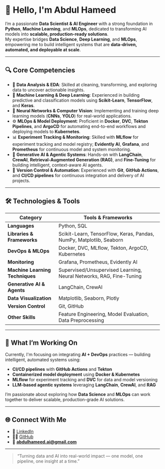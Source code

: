# 👋 Hello, I'm Abdul Hameed  

I’m a passionate **Data Scientist & AI Engineer** with a strong foundation in **Python**, **Machine Learning**, and **MLOps**, dedicated to transforming AI models into **scalable, production-ready solutions**.  
My expertise bridges **Data Science**, **Deep Learning**, and **MLOps**, empowering me to build intelligent systems that are **data-driven, automated, and deployable at scale**.  

---

## 🔍 Core Competencies  

- 🧠 **Data Analysis & EDA**: Skilled at cleaning, transforming, and exploring data to uncover actionable insights.  
- 🤖 **Machine Learning & Deep Learning**: Experienced in building predictive and classification models using **Scikit-Learn**, **TensorFlow**, and **Keras**.  
- 🧩 **Neural Networks & Computer Vision**: Implementing and training deep learning models (**CNNs**, **YOLO**) for real-world applications.  
- ⚙️ **MLOps & Model Deployment**: Proficient in **Docker**, **DVC**, **Tekton Pipelines**, and **ArgoCD** for automating end-to-end workflows and deploying models to **Kubernetes**.  
- 📊 **Experiment Tracking & Monitoring**: Skilled with **MLflow** for experiment tracking and model registry; **Evidently AI**, **Grafana**, and **Prometheus** for continuous model and system monitoring.  
- 🧬 **Generative AI & Agentic Systems**: Hands-on with **LangChain**, **CrewAI**, **Retrieval-Augmented Generation (RAG)**, and **Fine-Tuning** for building intelligent, context-aware AI agents.  
- 🧰 **Version Control & Automation**: Experienced with **Git**, **GitHub Actions**, and **CI/CD pipelines** for continuous integration and delivery of AI projects.  

---

## 🛠️ Technologies & Tools  

| Category | Tools & Frameworks |
|-----------|-------------------|
| **Languages** | Python, SQL |
| **Libraries & Frameworks** | Scikit-Learn, TensorFlow, Keras, Pandas, NumPy, Matplotlib, Seaborn |
| **DevOps & MLOps** | Docker, DVC, MLflow, Tekton, ArgoCD, Kubernetes |
| **Monitoring** | Grafana, Prometheus, Evidently AI |
| **Machine Learning Techniques** | Supervised/Unsupervised Learning, Neural Networks, RAG, Fine-Tuning |
| **Generative AI & Agents** | LangChain, CrewAI |
| **Data Visualization** | Matplotlib, Seaborn, Plotly |
| **Version Control** | Git, GitHub |
| **Other Skills** | Feature Engineering, Model Evaluation, Data Preprocessing |

---

## 🚀 What I’m Working On  

Currently, I'm focusing on integrating **AI + DevOps** practices — building intelligent, automated systems using:  
- **CI/CD pipelines** with **GitHub Actions** and **Tekton**  
- **Containerized model deployment** using **Docker & Kubernetes**  
- **MLflow** for experiment tracking and **DVC** for data and model versioning  
- **LLM-based agentic systems** leveraging **LangChain**, **CrewAI**, and **RAG**  

I’m passionate about exploring how **Data Science** and **MLOps** can work together to deliver scalable, production-grade AI solutions.  

---

## 🌐 Connect With Me  

- 💼 [LinkedIn](#)  
- 🧑‍💻 [GitHub](#)  
- 📧 **abdulhameed.ai@gmail.com**  

---

> “Turning data and AI into real-world impact — one model, one pipeline, one insight at a time.”  
